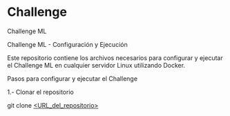 # Challenge
Challenge ML

Challenge ML - Configuración y Ejecución

Este repositorio contiene los archivos necesarios para configurar y ejecutar el Challenge ML en cualquier servidor Linux utilizando Docker.

Pasos para configurar y ejecutar el Challenge

1.- Clonar el repositorio

git clone [<URL_del_repositorio>](https://github.com/wjimenez10/challenge)

